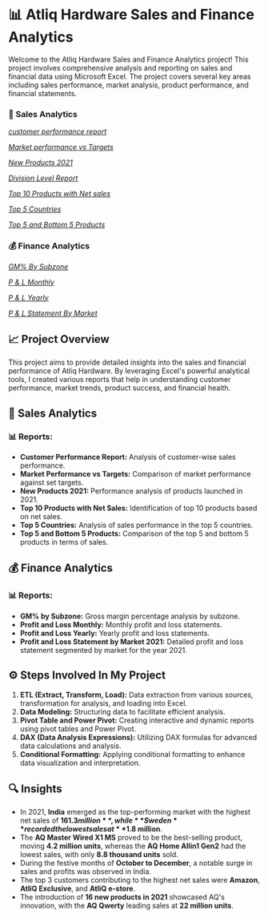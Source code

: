 # 📊 Atliq Hardware Sales and Finance Analytics

Welcome to the Atliq Hardware Sales and Finance Analytics project! This project involves comprehensive analysis and reporting on sales and financial data using Microsoft Excel. The project covers several key areas including sales performance, market analysis, product performance, and financial statements.

### 🛒 Sales Analytics
 _[customer performance report](https://github.com/Rahulvalluri/Excel-Sales-and-Finance-Analytics/blob/main/Sales%20Analytics/customer%20performance%20report.pdf)_
 
 _[Market performance vs Targets](https://github.com/Rahulvalluri/Excel-Sales-and-Finance-Analytics/blob/main/Sales%20Analytics/Market%20performance%20vs%20targets.pdf)_ 
  
 _[New Products 2021](https://github.com/Rahulvalluri/Excel-Sales-and-Finance-Analytics/blob/main/Sales%20Analytics/New%20product-2021.pdf)_ 
  
 _[Division Level Report](https://github.com/Rahulvalluri/Excel-Sales-and-Finance-Analytics/blob/main/Sales%20Analytics/Division%20level%20report.pdf)_ 
 
 _[Top 10 Products with Net sales](https://github.com/Rahulvalluri/Excel-Sales-and-Finance-Analytics/blob/main/Sales%20Analytics/Top%2010%20products%20with%20net%20sales.pdf)_ 
 
 _[Top 5 Countries](https://github.com/Rahulvalluri/Excel-Sales-and-Finance-Analytics/blob/main/Sales%20Analytics/Top%205%20Country.pdf)_ 
 
 _[Top 5 and Bottom 5 Products](https://github.com/Rahulvalluri/Excel-Sales-and-Finance-Analytics/blob/main/Sales%20Analytics/Top%205%20and%20Bottom%205%20Products.pdf)_ 


### 💰 Finance Analytics
 
 _[GM% By Subzone](https://github.com/Rahulvalluri/Excel-Sales-and-Finance-Analytics/blob/main/Finance%20Analytics/GM%25%20(Subzone).pdf)_ 

 _[P & L Monthly](https://github.com/Rahulvalluri/Excel-Sales-and-Finance-Analytics/blob/main/Finance%20Analytics/P%20%26%20L%20Monthly.pdf)_ 
 
 _[P & L Yearly](https://github.com/Rahulvalluri/Excel-Sales-and-Finance-Analytics/blob/main/Finance%20Analytics/P%20%26%20L%20Yearly.pdf)_
  
 _[P & L Statement By Market](https://github.com/Rahulvalluri/Excel-Sales-and-Finance-Analytics/blob/main/Finance%20Analytics/P%20%26%20L%20Statement%20by%20market%20in%202021.pdf)_ 


## 📈 Project Overview

This project aims to provide detailed insights into the sales and financial performance of Atliq Hardware. By leveraging Excel's powerful analytical tools, I created various reports that help in understanding customer performance, market trends, product success, and financial health.

## 🛒 Sales Analytics

### 📊 Reports:
- **Customer Performance Report:** Analysis of customer-wise sales performance.
- **Market Performance vs Targets:** Comparison of market performance against set targets.
- **New Products 2021:** Performance analysis of products launched in 2021.
- **Top 10 Products with Net Sales:** Identification of top 10 products based on net sales.
- **Top 5 Countries:** Analysis of sales performance in the top 5 countries.
- **Top 5 and Bottom 5 Products:** Comparison of the top 5 and bottom 5 products in terms of sales.

## 💰 Finance Analytics

### 📊 Reports:
- **GM% by Subzone:** Gross margin percentage analysis by subzone.
- **Profit and Loss Monthly:** Monthly profit and loss statements.
- **Profit and Loss Yearly:** Yearly profit and loss statements.
- **Profit and Loss Statement by Market 2021:** Detailed profit and loss statement segmented by market for the year 2021.

## ⚙️ Steps Involved In My Project
  
1. **ETL (Extract, Transform, Load):** Data extraction from various sources, transformation for analysis, and loading into Excel.
2. **Data Modeling:** Structuring data to facilitate efficient analysis.
3. **Pivot Table and Power Pivot:** Creating interactive and dynamic reports using pivot tables and Power Pivot.
4. **DAX (Data Analysis Expressions):** Utilizing DAX formulas for advanced data calculations and analysis.
5. **Conditional Formatting:** Applying conditional formatting to enhance data visualization and interpretation.

## 🔍 Insights

- In 2021, **India** emerged as the top-performing market with the highest net sales of **$161.3 million**, while **Sweden** recorded the lowest sales at **$1.8 million**.
- The **AQ Master Wired X1 MS** proved to be the best-selling product, moving **4.2 million units**, whereas the **AQ Home Allin1 Gen2** had the lowest sales, with only **8.8 thousand units** sold.
- During the festive months of **October to December**, a notable surge in sales and profits was observed in India.
- The top 3 customers contributing to the highest net sales were **Amazon**, **AtliQ Exclusive**, and **AtliQ e-store**.
- The introduction of **16 new products in 2021** showcased AQ's innovation, with the **AQ Qwerty** leading sales at **22 million units**.






